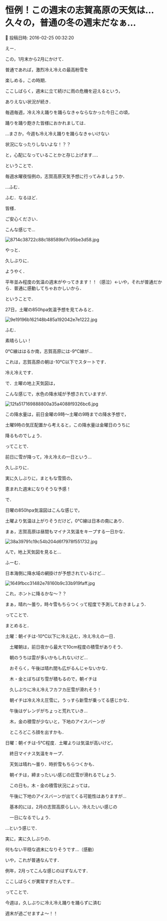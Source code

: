 # 恒例！この週末の志賀高原の天気は…久々の，普通の冬の週末だなぁ…

📅 投稿日時: 2016-02-25 00:32:20

えー．


この，1月末から2月にかけて．


普通であれば，激烈冷え冷えの最高粉雪を


楽しめる，この時期．





ここしばらく，週末に立て続けに雨の危機を迎えるという，


ありえない状況が続き．


毎週毎週，冷え冷え踊りを踊らなきゃならなかった今日この頃，





踊りを踊り飽きた皆様におかれましては．


…まさか，今週も冷え冷え踊りを踊らなきゃいけない


状況になったりしないよな！？？


と，心配になっていることかと存じ上げます…．





ということで．


毎週水曜夜恒例の，志賀高原天気予想に行ってみましょうか．





…ふむ．


ふむ．なるほど．





皆様．


ご安心ください．


こんな感じで…




![8714c38722c88c188589bf7c95be3d58.jpg](images/8714c38722c88c188589bf7c95be3d58.jpg)




やっと．


久しぶりに．


ようやく．


平年並み程度の気温の週末がやってきます！！（感泣）←いや，それが普通だから．普通に感動してちゃおかしいから．





ということで．


27日，土曜の850hpa気温予想を見てみると．




![9e19196b162148b485a192042e7e1222.jpg](images/9e19196b162148b485a192042e7e1222.jpg)




ふむ．


素晴らしい！


0℃線ははるか南，志賀高原には-9℃線が…


これは，志賀高原の朝は-10℃以下でスタートです．


冷え冷えです．





で．土曜の地上天気図は，


こんな感じで，水色の降水域が予想されていますが．




![12fa517169888800a35a4088f9326bc6.jpg](images/12fa517169888800a35a4088f9326bc6.jpg)




この降水量は，前日金曜の9時～土曜の9時までの降水予想で，


土曜9時の気圧配置から考えると，この降水量は金曜日のうちに


降るものでしょう．





ってことで．


前日に雪が降って，冷え冷えの一日という…


久しぶりに．


実に久しぶりに，まともな雪質の，


恵まれた週末になりそうな予感！





で．


日曜の850hpa気温図はこんな感じで，


土曜より気温は上がりそうだけど，0℃線は日本の南にあり．


まぁ，志賀高原は昼間もマイナス気温をキープする一日かな．




![38a39791c19c54b204d6f7978f551732.jpg](images/38a39791c19c54b204d6f7978f551732.jpg)







んで，地上天気図を見ると…


ふーむ．


日本海側に降水域の網掛けが予想されているけど…




![1649fbcc31482e78160b9c33b919faff.jpg](images/1649fbcc31482e78160b9c33b919faff.jpg)




これ，ホントに降るかな～？？


まぁ，晴れ～曇り，時々雪もちらつくって程度で予測しておきましょう．





ってことで．


まとめると．





土曜：朝イチは-10℃以下に冷え込む，冷え冷えの一日．


　土曜朝は，前日夜から最大で10cm程度の積雪がありそう．


　朝のうちは雲が多いかもしれないけど…


　おそらく，午後は晴れ間も広がるんじゃないかな．


　木・金とぼちぼち雪が積もるので，朝イチは


　久しぶりに冷え冷えフカフカ圧雪が滑れそう！


　朝イチは冷え冷え圧雪に，うっすら新雪が乗ってる感じかな．


　午後はゲレンデがちょっと荒れていき…


　木，金の積雪が少ないと，下地のアイスバーンが


　ところどころ顔を出すかも．





日曜：朝イチは-5℃程度．土曜よりは気温が高いけど，


　終日マイナス気温をキープ．


　天気は晴れ～曇り．時折雪もちらつくかも．


　朝イチは，締まったいい感じの圧雪が滑れるでしょう．


　この日も，木・金の積雪状況によっては，


　午後に下地のアイスバーンが出てくる可能性はありますが…


　基本的には，2月の志賀高原らしい，冷えたいい感じの


　一日になるでしょう．





…という感じで．


実に，実に久しぶりの．


何もない平穏な週末になりそうです…（感動）





いや，これが普通なんです．


例年，2月ってこんな感じのはずなんです．


ここしばらくが異常すぎたんです…





ってことで．


今週は，久しぶりに冷え冷え踊りを踊らずに済む


週末が過ごせますよ～！！
